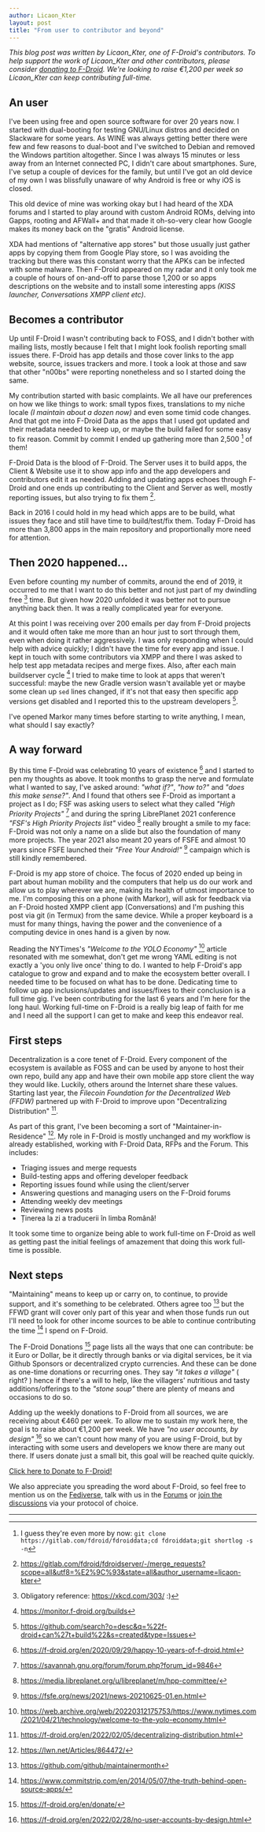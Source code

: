 ```yaml
---
author: Licaon_Kter
layout: post
title: "From user to contributor and beyond"
---
```


_This blog post was written by Licaon_Kter, one of F-Droid's contributors. To help support the work of Licaon_Kter and other contributors, please consider [donating to F-Droid](https://f-droid.org/en/donate/). We're looking to raise €1,200 per week so Licaon_Kter can keep contributing full-time._

## An user

I've been using free and open source software for over 20 years now. I started with dual-booting for testing GNU/Linux distros and decided on Slackware for some years. As WINE was always getting better there were few and few reasons to dual-boot and I've switched to Debian and removed the Windows partition altogether. Since I was always 15 minutes or less away from an Internet connected PC, I didn't care about smartphones. Sure, I've setup a couple of devices for the family, but until I've got an old device of my own I was blissfully unaware of why Android is free or why iOS is closed.

This old device of mine was working okay but I had heard of the XDA forums and I started to play around with custom Android ROMs, delving into Gapps, rooting and AFWall+ and that made it oh-so-very clear how Google makes its money back on the "gratis" Android license.

XDA had mentions of "alternative app stores" but those usually just gather apps by copying them from Google Play store, so I was avoiding the tracking but there was this constant worry that the APKs can be infected with some malware. Then F-Droid appeared on my radar and it only took me a couple of hours of on-and-off to parse those 1,200 or so apps descriptions on the website and to install some interesting apps _(KISS launcher, Conversations XMPP client etc)_.

## Becomes a contributor

Up until F-Droid I wasn't contributing back to FOSS, and I didn't bother with mailing lists, mostly because I felt that I might look foolish reporting small issues there. F-Droid has app details and those cover links to the app website, source, issues trackers and more. I took a look at those and saw that other "n00bs" were reporting nonetheless and so I started doing the same.

My contribution started with basic complaints. We all have our preferences on how we like things to work: small typos fixes, translations to my niche locale _(I maintain about a dozen now)_ and even some timid code changes. And that got me into F-Droid Data as the apps that I used got updated and their metadata needed to keep up, or maybe the build failed for some easy to fix reason. Commit by commit I ended up gathering more than 2,500 [^1] of them!

F-Droid Data is the blood of F-Droid. The Server uses it to build apps, the Client & Website use it to show app info and the app developers and contributors edit it as needed. Adding and updating apps echoes through F-Droid and one ends up contributing to the Client and Server as well, mostly reporting issues, but also trying to fix them [^2].

Back in 2016 I could hold in my head which apps are to be build, what issues they face and still have time to build/test/fix them. Today F-Droid has more than 3,800 apps in the main repository and proportionally more need for attention.

## Then 2020 happened...

Even before counting my number of commits, around the end of 2019, it occurred to me that I want to do this better and not just part of my dwindling free [^3] time. But given how 2020 unfolded it was better not to pursue anything back then. It was a really complicated year for everyone.

At this point I was receiving over 200 emails per day from F-Droid projects and it would often take me more than an hour just to sort through them, even when doing it rather aggressively. I was only responding when I could help with advice quickly; I didn't have the time for every app and issue. I kept in touch with some contributors via XMPP and there I was asked to help test app metadata recipes and merge fixes. Also, after each main buildserver cycle [^4] I tried to make time to look at apps that weren't successful: maybe the new Gradle version wasn't available yet or maybe some clean up `sed` lines changed, if it's not that easy then specific app versions get disabled and I reported this to the upstream developers [^5].

I've opened Markor many times before starting to write anything, I mean, what should I say exactly? 

## A way forward

By this time F-Droid was celebrating 10 years of existence [^6] and I started to pen my thoughts as above. It took months to grasp the nerve and formulate what I wanted to say, I've asked around: _"what if?"_, _"how to?"_ and _"does this make sense?"_. And I found that others see F-Droid as important a project as I do; FSF was asking users to select what they called _"High Priority Projects"_ [^7] and during the spring LibrePlanet 2021 conference _"FSF's High Priority Projects list"_ video [^8] really brought a smile to my face: F-Droid was not only a name on a slide but also the foundation of many more projects. The year 2021 also meant 20 years of FSFE and almost 10 years since FSFE launched their _"Free Your Android!"_ [^9] campaign which is still kindly remembered.

F-Droid is my app store of choice. The focus of 2020 ended up being in part about human mobility and the computers that help us do our work and allow us to play wherever we are, making its health of utmost importance to me. I'm composing this on a phone (with Markor), will ask for feedback via an F-Droid hosted XMPP client app (Conversations) and I'm pushing this post via git (in Termux) from the same device. While a proper keyboard is a must for many things, having the power and the convenience of a computing device in ones hand is a given by now.

Reading the NYTimes's _"Welcome to the YOLO Economy"_ [^10] article resonated with me somewhat, don't get me wrong YAML editing is not exactly a 'you only live once' thing to do. I wanted to help F-Droid's app catalogue to grow and expand and to make the ecosystem better overall. I needed time to be focused on what has to be done. Dedicating time to follow up app inclusions/updates and issues/fixes to their conclusion is a full time gig. I've been contributing for the last 6 years and I'm here for the long haul. Working full-time on F-Droid is a really big leap of faith for me and I need all the support I can get to make and keep this endeavor real.

## First steps

Decentralization is a core tenet of F-Droid. Every component of the ecosystem is available as FOSS and can be used by anyone to host their own repo, build any app and have their own mobile app store client the way they would like. Luckily, others around the Internet share these values. Starting last year, the _Filecoin Foundation for the Decentralized Web (FFDW)_ partnered up with F-Droid to improve upon "Decentralizing Distribution" [^11].

As part of this grant, I've been becoming a sort of "Maintainer-in-Residence" [^12]. My role in F-Droid is mostly unchanged and my workflow is already established, working with F-Droid Data, RFPs and the Forum. This includes:
 * Triaging issues and merge requests
 * Build-testing apps and offering developer feedback
 * Reporting issues found while using the client/server 
 * Answering questions and managing users on the F-Droid forums
 * Attending weekly dev meetings 
 * Reviewing news posts
 * Ținerea la zi a traducerii în limba Română!

It took some time to organize being able to work full-time on F-Droid as well as getting past the initial feelings of amazement that doing this work full-time is possible.

## Next steps

"Maintaining" means to keep up or carry on, to continue, to provide support, and it's something to be celebrated. Others agree too [^13] but the FFWD grant will cover only part of this year and when those funds run out I'll need to look for other income sources to be able to continue contributing the time [^14] I spend on F-Droid.

The F-Droid Donations [^15] page lists all the ways that one can contribute: be it Euro or Dollar, be it directly through banks or via digital services, be it via Github Sponsors or decentralized crypto currencies. And these can be done as one-time donations or recurring ones. They say _"it takes a village"_ ( right? ) hence if there's a will to help, like the villagers' nutritious and tasty additions/offerings to the _"stone soup"_ there are plenty of means and occasions to do so.

Adding up the weekly donations to F-Droid from all sources, we are receiving about €460 per week. To allow me to sustain my work here, the goal is to raise about €1,200 per week. We have _"no user accounts, by design"_ [^16] so we can't count how many of you are using F-Droid, but by interacting with some users and developers we know there are many out there. If users donate just a small bit, this goal will be reached quite quickly.

[Click here to Donate to F-Droid!](https://f-droid.org/en/donate/)

We also appreciate you spreading the word about F-Droid, so feel free to mention us on the [Fediverse](https://mastodon.technology/@fdroidorg), talk with us in the [Forums](https://forum.f-droid.org/) or [join the discussions](https://f-droid.org/en/about/#contact) via your protocol of choice.

___

[^1]: I guess they're even more by now: `git clone https://gitlab.com/fdroid/fdroiddata;cd fdroiddata;git shortlog -s -n` 

[^2]: https://gitlab.com/fdroid/fdroidserver/-/merge_requests?scope=all&utf8=%E2%9C%93&state=all&author_username=licaon-kter

[^3]: Obligatory reference: https://xkcd.com/303/ :)

[^4]: https://monitor.f-droid.org/builds

[^5]: https://github.com/search?o=desc&q=%22f-droid+can%27t+build%22&s=created&type=Issues

[^6]: https://f-droid.org/en/2020/09/29/happy-10-years-of-f-droid.html

[^7]: https://savannah.gnu.org/forum/forum.php?forum_id=9846

[^8]: https://media.libreplanet.org/u/libreplanet/m/hpp-committee/

[^9]: https://fsfe.org/news/2021/news-20210625-01.en.html

[^10]: https://web.archive.org/web/20220312175753/https://www.nytimes.com/2021/04/21/technology/welcome-to-the-yolo-economy.html

[^11]: https://f-droid.org/en/2022/02/05/decentralizing-distribution.html

[^12]: https://lwn.net/Articles/864472/

[^13]: https://github.com/github/maintainermonth

[^14]: https://www.commitstrip.com/en/2014/05/07/the-truth-behind-open-source-apps/

[^15]: https://f-droid.org/en/donate/

[^16]: https://f-droid.org/en/2022/02/28/no-user-accounts-by-design.html
